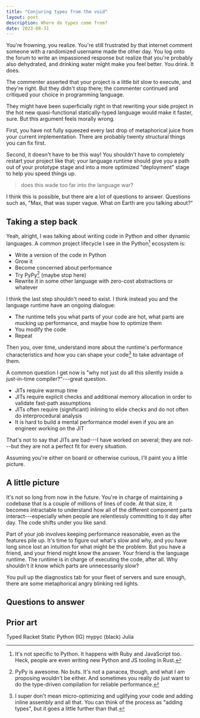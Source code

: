 ```yaml
---
title: "Conjuring types from the void"
layout: post
description: Where do types come from?
date: 2023-08-31
---
```


You're frowning, you realize. You're still frustrated by that internet comment
someone with a randomized username made the other day. You log onto the forum
to write an impassioned response but realize that you're probably also
dehydrated, and drinking water might make you feel better. You drink. It does.

The commenter asserted that your project is a little bit slow to execute, and
they're right. But they didn't stop there; the commenter continued and
critiqued your choice in programming language.

They might have been superficially right in that rewriting your side project in
the hot new quasi-functional statically-typed language would make it faster,
sure. But this argument feels morally wrong.

First, you have not fully squeezed every last drop of metaphorical juice from
your current implementation. There are probably twenty structural things you
can fix first.

Second, it doesn't have to be this way! You shouldn't have to completely
restart your project like that; your language runtime should give you a path
out of your prototype stage and into a more optimized "deployment" stage to
help you speed things up.

> does this wade too far into the language war?

I think this is possible, but there are a lot of questions to answer. Questions
such as, "Max, that was super vague. What on Earth are you talking about?"

## Taking a step back

Yeah, alright, I was talking about writing code in Python and other dynamic
languages. A common project lifecycle I see in the Python[^other-langs]
ecosystem is:

[^other-langs]: It's not specific to Python. It happens with Ruby and
    JavaScript too. Heck, people are even writing new Python and JS tooling in
    Rust.

* Write a version of the code in Python
* Grow it
* Become concerned about performance
* Try PyPy[^pypy] (maybe stop here)
* Rewrite it in some other language with zero-cost abstractions or whatever

[^pypy]: PyPy is awesome. No buts. It's not a panacea, though, and what I am
    proposing wouldn't be either. And sometimes you really do just want to do
    the type-driven compilation for reliable performance.

I think the last step shouldn't need to exist. I think instead you and the
language runtime have an ongoing dialogue:

* The runtime tells you what parts of your code are hot, what parts are mucking
  up performance, and maybe how to optimize them
* You modify the code
* Repeat

Then you, over time, understand more about the runtime's performance
characteristics and how you can shape your code[^gross-c] to take advantage of
them.

[^gross-c]: I super don't mean micro-optimizing and uglifying your code and
    adding inline assembly and all that. You can think of the process as
    "adding types", but it goes a little further than that.

A common question I get now is "why not just do all this silently inside a
just-in-time compiler?"---great question.

* JITs require warmup time
* JITs require explicit checks and additional memory allocation in order to
  validate fast-path assumptions
* JITs often require (significant) inlining to elide checks and do not often do
  interprocedural analysis
* It is hard to build a mental performance model even if you are an engineer
  working on the JIT

That's not to say that JITs are bad---I have worked on several; they are
not---but they are not a perfect fit for every situation.

Assuming you're either on board or otherwise curious, I'll paint you a little
picture.

## A little picture

It's not so long from now in the future. You're in charge of maintaining a
codebase that is a couple of millions of lines of code. At that size,
it becomes intractable to understand how all of the different component parts
interact---especially when people are relentlessly committing to it day after
day. The code shifts under you like sand.

Part of your job involves keeping performance reasonable, even as the features
pile up. It's time to figure out what's slow and why, and you have long since
lost an intuition for what might be the problem. But you have a friend, and
your friend might know the answer. Your friend is the language runtime. The
runtime is in charge of executing the code, after all. Why shouldn't it know
which parts are unnecessarily slow?

You pull up the diagnostics tab for your fleet of servers and sure enough,
there are some metaphorical angry blinking red lights.



## Questions to answer

## Prior art

Typed Racket
Static Python (IG)
mypyc (black)
Julia
